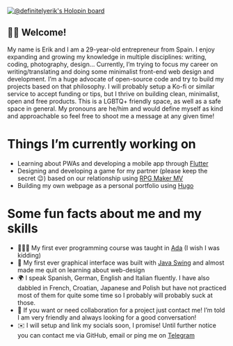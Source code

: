 [![@definitelyerik's Holopin board](https://holopin.me/definitelyerik)](https://holopin.io/@definitelyerik)

## 👋🏻 Welcome!

My name is Erik and I am a 29-year-old entrepreneur from Spain. I enjoy expanding and growing my knowledge in multiple disciplines: writing, coding, photography, design… Currently, I’m trying to focus my career on writing/translating and doing some minimalist front-end web design and development.
I’m a huge advocate of open-source code and try to build my projects based on that philosophy. I will probably setup a Ko-fi or similar service to accept funding or tips, but I thrive on building clean, minimalist, open and free products.
This is a LGBTQ+ friendly space, as well as a safe space in general. My pronouns are he/him and would define myself as kind and approachable so feel free to shoot me a message at any given time!
# Things I’m currently working on
- Learning about PWAs and developing a mobile app through [Flutter]( https://flutter.dev/)
- Designing and developing a game for my partner (please keep the secret 😉) based on our relationship using [RPG Maker MV]( https://www.rpgmakerweb.com/products/rpg-maker-mv)
- Building my own webpage as a personal portfolio using [Hugo]( https://gohugo.io/)
# Some fun facts about me and my skills
- 👨🏻‍💻 My first ever programming course was taught in [Ada]( https://en.wikipedia.org/wiki/Ada_(programming_language)) (I wish I was kidding)
- 🎨 My first ever graphical interface was built with [Java Swing](https://en.wikipedia.org/wiki/Swing_(Java)) and almost made me quit on learning about web-design
- 🌍 I speak Spanish, German, English and Italian fluently. I have also dabbled in French, Croatian, Japanese and Polish but have not practiced most of them for quite some time so I probably will probably suck at those.
- 🤝 If you want or need collaboration for a project just contact me! I’m told I am very friendly and always looking for a good conversation!
- ✉️ I will setup and link my socials soon, I promise! Until further notice you can contact me via GitHub, email or ping me on [Telegram]( t.me/definitelyerik)
